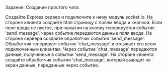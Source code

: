 Задание: Создание простого чата.

Создайте Express сервер и подключите к нему модуль socket.io.
На стороне клиента создайте html страницу с полем ввода и кнопкой.
Если поле ввода не пустое, при нажатии на кнопку генерируется событие 'send_message', через событие передаются данные поля ввода.
На стороне сервера создайте обработчик события 'send_message'. Обработчик генерирует событие 'chat_message' и отсылает его всем подключенным клиентам. Через событие 'chat_message' передаются данные, полученные в событии 'send_message'.
На стороне клиента создайте обработчик события 'chat_message', который выводит на экран данные, переданные через событие.